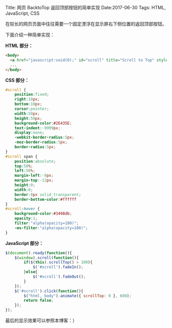 Title: 网页 BacktoTop 返回顶部按钮的简单实现
Date:2017-06-30
Tags: HTML, JavaScript, CSS

在较长的网页页面中往往需要一个固定漂浮在显示屏右下侧位置的返回顶部按钮。

下面介绍一种简单实现：

**HTML 部分：**  

```html
<body>
  <a href="javascript:void(0);" id="scroll" title="Scroll to Top" style="display: none;">Top<span></span></a>
  ...
</body>
```

**CSS 部分：**

```css
#scroll {
    position:fixed;
    right:10px;
    bottom:10px;
    cursor:pointer;
    width:50px;
    height:50px;
    background-color:#2E435E;
    text-indent:-9999px;
    display:none;
    -webkit-border-radius:5px;
    -moz-border-radius:5px;
    border-radius:5px;
}
#scroll span {
    position:absolute;
    top:50%;
    left:50%;
    margin-left:-8px;
    margin-top:-12px;
    height:0;
    width:0;
    border:8px solid transparent;
    border-bottom-color:#ffffff
}
#scroll:hover {
    background-color:#3498db;
    opacity:1;
    filter:"alpha(opacity=100)";
    -ms-filter:"alpha(opacity=100)";
}
```

**JavaScript 部分：**

```javascript
$(document).ready(function(){
    $(window).scroll(function(){
        if($(this).scrollTop() > 100){
            $('#scroll').fadeIn();
        }else{
            $('#scroll').fadeOut();
        }
    });
    $('#scroll').click(function(){
        $("html, body").animate({ scrollTop: 0 }, 600);
        return false;
    });
});
```

最后的显示效果可以参照本博客：）

